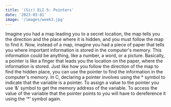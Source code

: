 ```yaml
---
title: '(Sir) ELI-5: Pointers'
date: '2023-03-01'
image: '/images/week3.jpg'
---
```

Imagine you had a map leading you to a secret location, the map tells you the direction and the place where it is hidden, and you must follow the map to find it. Now, instead of a map, imagine you had a piece of paper that tells you where important information is stored in the computer's memory. This information could be anything, like a number, a word, or a picture.
Basically, a pointer is like a finger that leads you the location on the paper, where the information is stored. Just like how you follow the direction of the map to find the hidden place, you can use the pointer to find the information in the computer's memory.
In C, declaring a pointer involves using the * symbol to indicate that the variable is a pointer. To assign a value to the pointer you use ‘&’ symbol to get the memory address of the variable. To access the value of the variable that the pointer points to you will have to dereference it using the ‘*’ symbol again. 